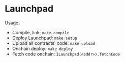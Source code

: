 # Launchpad

Usage:

- Compile, link: `make compile`
- Deploy Launchpad: `make setup`
- Upload all contracts' code: `make upload`
- Onchain deploy: `make deploy`
- Fetch code onchain: `ILaunchpad(<addr>).fetchCode`
